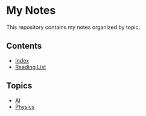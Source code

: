 # My Notes

This repository contains my notes organized by topic.

## Contents

- [Index](,/_index.md)
- [Reading List](./_reading-list.md)

## Topics

- [AI](/ai)
- [Physics](/physics)
